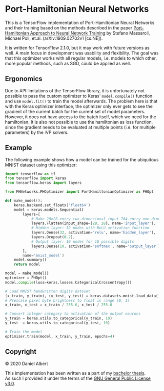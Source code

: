 # Port-Hamiltonian Neural Networks
This is a TensorFlow implementation of Port-Hamiltonian Neural Networks and their training based on the methods described in the paper [Port-Hamiltonian Approach to Neural Network Training](https://arxiv.org/abs/1909.02702v1) by Stefano Massaroli, Michael Poli, et.al. (arXiv:1909.02702v1 [cs.NE]).

It is written for TensorFlow 2.1.0, but it may work with future versions as well.
A main focus in development was usability and flexibility.
The goal was that this optimizer works with all regular models, i.e. models to which other, more popular methods, such as SGD, could be applied as well.

## Ergonomics
Due to API limitations of the TensorFlow library, it is unfortunately not possible to pass the custom optimizer to Keras' `model.compile()` function and use `model.fit()` to train the model afterwards.
The problem here is that with the Keras optimizer interface, the optimizer only ever gets to see the gradient of the current batch for the current set of model parameters.
However, it does not have access to the batch itself, which we need for the hamiltonian.
It is also not possible to use the hamiltonian as loss function, since the gradient needs to be evaluated at multiple points (i.e. for multiple parameters) by the IVP solvers.

## Example
The following example shows how a model can be trained for the ubiquitous MNIST dataset using this optimizer:
```python
import tensorflow as tf
from tensorflow import keras
from tensorflow.keras import layers

from PHNetworks.PHOptimizer import PortHamiltonianOptimizer as PHOpt

def make_model():
    keras.backend.set_floatx('float64')
    model = keras.models.Sequential(
        layers=[
            # Make 28x28-entry two-dimensional input 784-entry one-dimensional
            layers.Flatten(input_shape=(28, 28), name='input_layer'),
            # Hidden layer: 32 nodes with ReLU activation function
            layers.Dense(32, activation='relu', name='hidden_layer'),
            layers.Dropout(0.2),
            # Output layer: 10 nodes for 10 possible digits
            layers.Dense(10, activation='softmax', name='output_layer')
        ],
        name='mnist_model')
    model.summary()
    return model

model = make_model()
optimizer = PHOpt()
model.compile(loss=keras.losses.CategoricalCrossentropy())

# Load MNIST handwritten digits dataset
(x_train, y_train), (x_test, y_test) = keras.datasets.mnist.load_data()
# Prescale pixel byte brightness to float in range [0, 1]
x_train, x_test = x_train / 255.0, x_test / 255.0

# Convert integer category to activation of the output neurons
y_train = keras.utils.to_categorical(y_train, 10)
y_test  = keras.utils.to_categorical(y_test, 10)

# Train the model
optimizer.train(model, x_train, y_train, epochs=4)
```

## Copyright
&copy; 2020 Daniel Albert

This implementation has been written as a part of my [bachelor thesis](https://proj.esclear.de/bachelor-thesis).  
As such I provided it under the terms of the [GNU General Public License v3.0](LICENSE).